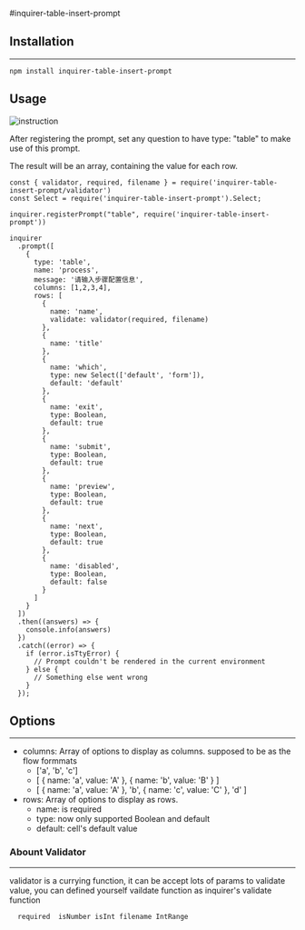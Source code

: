 #inquirer-table-insert-prompt


## Installation
---
```
npm install inquirer-table-insert-prompt
```

## Usage

![instruction](https://pic.imgdb.cn/item/60af4c9608f74bc1593b9bcc.gif)

After registering the prompt, set any question to have type: "table" to make use of this prompt.

The result will be an array, containing the value for each row.

```
const { validator, required, filename } = require('inquirer-table-insert-prompt/validator')
const Select = require('inquirer-table-insert-prompt').Select;

inquirer.registerPrompt("table", require('inquirer-table-insert-prompt'))

inquirer
  .prompt([
    {
      type: 'table',
      name: 'process',
      message: '请输入步骤配置信息',
      columns: [1,2,3,4],
      rows: [
        {
          name: 'name',
          validate: validator(required, filename)
        },
        {
          name: 'title'
        },
        {
          name: 'which',
          type: new Select(['default', 'form']),
          default: 'default'
        },
        {
          name: 'exit',
          type: Boolean,
          default: true
        },
        {
          name: 'submit',
          type: Boolean,
          default: true
        },
        {
          name: 'preview',
          type: Boolean,
          default: true
        },
        {
          name: 'next',
          type: Boolean,
          default: true
        },
        {
          name: 'disabled',
          type: Boolean,
          default: false
        }
      ]
    }
  ])
  .then((answers) => {
    console.info(answers)
  })
  .catch((error) => {
    if (error.isTtyError) {
      // Prompt couldn't be rendered in the current environment
    } else {
      // Something else went wrong
    }
  });

```

## Options
---

- columns: Array of options to display as columns. supposed to be as the flow formmats
  - ['a', 'b', 'c']
  - [ { name: 'a', value: 'A' }, { name: 'b', value: 'B' } ]
  - [ { name: 'a', value: 'A' }, 'b', { name: 'c', value: 'C' }, 'd' ]
- rows: Array of options to display as rows. 
  - name: is required
  - type: now only supported Boolean and default
  - default: cell's default value


### Abount Validator 
---
validator is a currying function, it can be accept lots of params to validate value, you can defined yourself vaildate function as inquirer's validate function

```
  required  isNumber isInt filename IntRange
```
